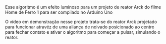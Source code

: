 Esse algoritmo é um efeito luminoso para um projeto de reator Arck do filme Home de Ferro 1 para ser compilado no Arduino Uno


O vídeo em demonstração nesse projeto trata-se do reator Arck projetado para funcionar atravéz de uma aliança de noivado posicionado ao centro para fechar contato e ativar o algoritmo para começar a pulsar, simulando o reator.